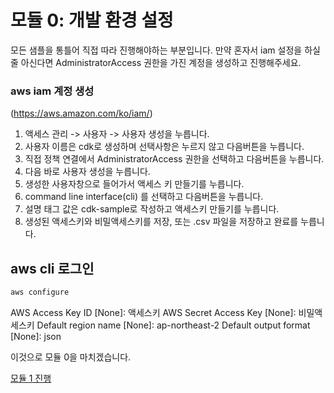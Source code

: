 # 모듈 0: 개발 환경 설정

모든 샘플을 통틀어 직접 따라 진행해야하는 부분입니다.
만약 혼자서 iam 설정을 하실줄 아신다면
AdministratorAccess 권한을 가진 계정을 생성하고 진행해주세요.

### aws iam 계정 생성
(https://aws.amazon.com/ko/iam/)

1. 액세스 관리 -> 사용자 -> 사용자 생성을 누릅니다.
2. 사용자 이름은 cdk로 생성하며 선택사항은 누르지 않고 다음버튼을 누릅니다.
3. 직접 정책 연결에서 AdministratorAccess 권한을 선택하고 다음버튼을 누릅니다.
4. 다음 바로 사용자 생성을 누릅니다.
5. 생성한 사용자창으로 들어가서 액세스 키 만들기를 누릅니다.
6. command line interface(cli) 를 선택하고 다음버튼을 누릅니다.
7. 설명 태그 값은 cdk-sample로 작성하고 액세스키 만들기를 누릅니다.
8. 생성된 액세스키와 비밀액세스키를 저장, 또는 .csv 파일을 저장하고 완료를 누릅니다.

## aws cli 로그인

```sh
aws configure
```
AWS Access Key ID [None]: 액세스키
AWS Secret Access Key [None]: 비밀액세스키
Default region name [None]: ap-northeast-2
Default output format [None]: json

이것으로 모듈 0을 마치겠습니다.

[모듈 1 진행](../module-1/README.md)
